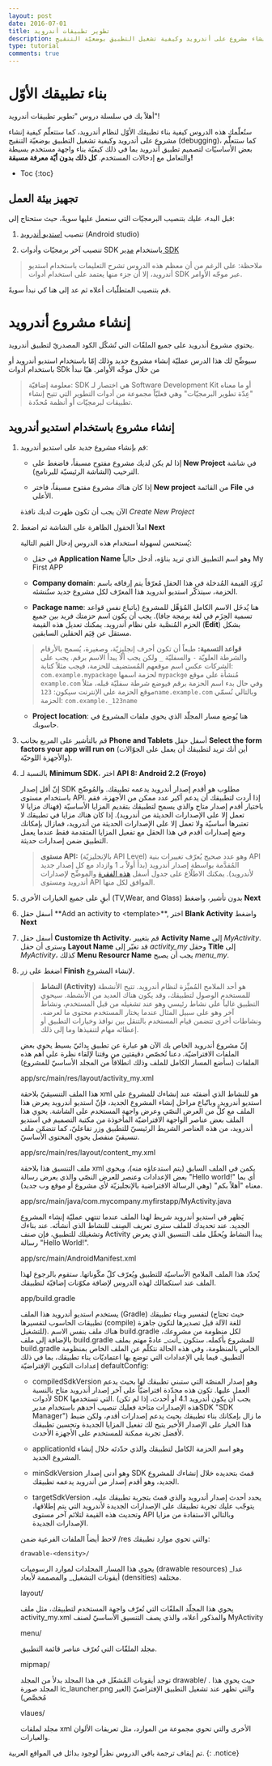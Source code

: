 ```yaml
---
layout: post
date: 2016-07-01
title: تطوير تطبيقات أندرويد
description: ستُعلّمك هذه الدروس كيفية بناء تطبيقك الأوّل لنظام أندرويد، كما ستتعلّم كيفية إنشاء مشروع على أندرويد وكيفية تشغيل التطبيق بوضعيّة التنقيح (debugging)، كما ستتعلّّم بعض الأساسيّات لتصميم تطبيق أندرويد بما في ذلك كيفيّة بناء واجهة مستخدم بسيطة والتعامل مع إدخالات المستخدم. 
type: tutorial
comments: true
---
```



# بناء تطبيقك الأوّل

أهلاً بك في سلسلة دروس "تطوير تطبيقات أندرويد"!

ستُعلّمك هذه الدروس كيفية بناء تطبيقك الأوّل لنظام أندرويد، كما ستتعلّم كيفية إنشاء مشروع على أندرويد وكيفية تشغيل التطبيق بوضعيّة التنقيح (debugging)، كما ستتعلّّم بعض الأساسيّات لتصميم تطبيق أندرويد بما في ذلك كيفيّة بناء واجهة مستخدم بسيطة والتعامل مع إدخالات المستخدم. **كل ذلك بدون أيّة معرفة مسبقة!**

* Toc
{:toc}

## تجهيز بيئة العمل

قبل البدء، عليك بتنصيب البرمجيّات التي سنعمل عليها سويةً، حيث ستحتاج إلى:

1. تنصيب [استديو أندرويد](https://developer.android.com/studio/index.html) (Android studio)
 
2. تنصيب آخر برمجيّات وأدوات SDK باستخدام [مدير SDK](https://developer.android.com/tools/help/sdk-manager.html)

> ملاحظة: على الرغم من أن معظم هذه الدروس تشرح التعليمات باستخدام استديو أندرويد، إلا أن جزء منها يعتمد على استخدام أدوات SDK عبر موجّه الأوامر.

قم بتنصيب المتطلّبات أعلاه ثم عد إلى هنا كي نبدأ سويةً.

# إنشاء مشروع أندرويد

يحتوي مشروع أندرويد على جميع الملفّات التي تُشكّل الكود المصدريّ لتطبيق أندرويد.

سيوضِّح لك هذا الدرس عمليّة إنشاء مشروع جديد وذلك إمّا باستخدام استديو أندرويد أو باستخدام أدوات SDk من خلال موجِّه الأوامر. هيّا نبدأ

> معلومة إضافيّة: SDK هي اختصار لـ Software Development Kit أو ما معناه "عِدّة تطوير البرمجيّات" وهي فعليّاً مجموعة من أدوات التطوير التي تتيح إنشاء تطبيقات لبرمجيّات أو أنظمة مُحدّدة.

## إنشاء مشروع باستخدام استديو أندرويد

1. قم بإنشاء مشروع جديد على استديو أندرويد:

	* إذا لم يكن لديك مشروع مفتوح مسبقاً، فاضغط على **New Project** في شاشة الترحيب (الشاشة الرئيسيّة للبرنامج).

	* إذا كان هناك مشروع مفتوح مسبقاً، فاختر **New project** من القائمة **File** في الأعلى.

	الآن يجب أن تكون ظهرت لديك نافذة *Create New Project*

2. املأ الحقول الظاهرة على الشاشة ثم اضغط **Next**
	
	يُستحسن لسهولة استخدام هذه الدروس إدخال القيم التالية:
	
	* في حقل **Application Name** وهو اسم التطبيق الذي تريد بناؤه، أدخل حالياً My First APP

	* **Company domain**:  تُزوّد القيمة المُدخلة في هذا الحقل مُعرّفاً يتم إرفاقه باسم الحزمة، سيتذكّر استديو أندرويد هذا المعرّف لكل مشروع جديد ستُنشئه.

	* **Package name**: هنا يُدخَل الاسم الكامل المُؤهِّل للمشروع (باتباع نفس قواعد تسمية الحِزَم في لغة برمجة جافا). يجب أن يكون اسم حزمتك فريد بين جميع الحزم المُنصَّبة على نظام أندرويد. يمكنك تعديل هذه القيمة (**Edit**) بشكل مستقل عن قِيَم الحقلين السابقين.

	> **قواعد التسمية:** طبعاً أن تكون أحرف إنجليزيّة، وصغيرة، يُسمح بالأرقام والشرطة العلويّة `-` والسفليّة `_` ولكن يجب ألّا يبدأ الاسم برقم. يجب على الشركات عكس اسم موقعهم المُستضيف للحزمة، فيجب مثلاً كتابة: `com.example.mypackage` لحزمة اسمها `mypackge` مُنشأة على موقع `example.com` وفي حال بدء اسم الحزمة برقم فيوضع شرطة سفليّة قبله، مثلاً موقع الحزمة على الإنترنت سيكون: `123name.example.com` وبالتالي نُسمّي الحزمة: `com.example._123name`

	* **Project location**: هنا يُوضع مسار المجلّد الذي يحوي ملفات المشروع في حاسوبك. 

3. قم بالتأشير على المربع بجانب **Phone and Tablets** أسفل حقل **Select the form factors your app will run on** (أين أنك تريد لتطبيقك أن يعمل على الجوّالات والأجهزة اللوحيّة).

4. بالنسبة لـ **Minimum SDK**، اختر **API 8: Android 2.2 (Froyo)**

	إنّ أقل إصدار SDK مطلوب هو أقدم إصدار أندرويد يدعمه تطبيقك. والمُوضّح باستخدام مستوى API. إذا أردت لتطبيقك أن يدعم أكبر عدد ممكن من الأجهزة، فقم باختيار أقدم إصدار متاح والذي يسمح لتطبيقك بتقديم المزايا الأساسيّة (فهناك مزايا لا تعمل إلا على الإصدارات الحديثة من أندرويد). إذا كان هناك مزايا في تطبيقك لا تعتبرها أساسيّة ولا تعمل إلا على الإصدارات الحديثة من أندرويد، فمازال بإمكانك وضع إصدارات أقدم في هذا الحقل مع تفعيل المزايا المتقدمة فقط عندما يعمل التطبيق ضمن إصدارات حديثة.

	> **مستوى API:** (بالإنجليزيّة API Level) وهو عدد صحيح يُعرّف تغييرات بنية API المُقدَّمة بواسطة إصدار أندرويد (بدأَ أولاً بـ 1 وازداد مع كل إصدار جديد لأندرويد). يمكنك الاطلّاع على جدول أسفل [هذه الفقرة](https://developer.android.com/guide/topics/manifest/uses-sdk-element.html#ApiLevels) والموضِّح لإصدارات أندرويد ومستوى API الموافق لكل منها.

5. أبقِِ على جميع الخيارات الأخرى (TV,Wear, and Glass) بدون تأشير، واضغط **Next**

6. أسفل حقل **Add an activity to \<template>\**, اختر **Blank Activity** واضغط **Next**

7. أسفل حقل **Customize th Activity**، قم بتغيير **Activity Name** إلى *MyActivity*. وسترى أن حقل **Layout Name** قد تغيّر إلى *activity_my* وحقل **Title** إلى *MyActivity*، كذلك **Menu Resourcr Name** يجب أن يصبح *menu_my*.

8. اضغط على زر **Finish** لإنشاء المشروع.

	> **النشاط (Activity)** هو أحد الملامح المُميِّزة لنظام أندرويد. تتيح الأنشطة للمستخدم الوصول لتطبيقك، وقد يكون هناك العديد من الأنشطة. سيحوي التطبيق غالباً على نشاط رئيسي وهو عند تشغيله من قبل المستخدم، ونشاط آخر وهو على سبيل المثال عندما يختار المستخدم محتوى ما لعرضه. ونشاطات أخرى تتضمن قيام المستخدم بالتنقل بين نوافذ وخيارات التطبيق أو إعطائه مهام لتنفيذها وما إلى ذلك.

	إنّ مشروع أندرويد الخاص بك الآن هو عبارة عن تطبيق بِدائيّ بسيط يحوي بعض الملفات الافتراضيّة. دعنا نُخصّص دقيقتين من وقتنا لإلقاء نظرة على أهم هذه الملفات (سأضع المسار الكامل للملف وذلك انطلاقاً من المجلد الأساسيّ للمشروع)

	app/src/main/res/layout/activity_my.xml

	هذا الملف التنسيقيّ بلاحقة xml هو للنشاط الذي أضفتَه عند إنشاءك للمشروع على استديو أندرويد. وباتّباع مراحل إنشاء المشروع الجديد، فإنّ استديو أندرويد يعرض هذا الملف مع كلٍّ من العرض النصّي وعرض واجهة المستخدم على الشاشة. يحوي هذا الملف بعض عناصر الواجهة الافتراضيّة المأخوذة من مكتبة التصميم في استديو أندرويد، من هذه العناصر الشريط الرئيسيّ للتطبيق وزر تفاعليّ، كما تتضمّن ملف تنسيقيّ منفصل يحوي المحتوى الأساسيّ.

	app/src/main/res/layout/content_my.xml

	ملف التنسيق هذا بلاحقة xml يكمن في الملف السابق (يتم استدعاؤه منه)، ويحوي بعض الإعدادات وعنصر للعرض النصّي والذي يعرض رسالة "Hello world!" أي بما معناه "أهلاً بكم" (وهي الرسالة الافتراضية بالإنجليزيّة لأي مشروع أو موقع وب جديد).

	app/src/main/java/com.mycompany.myfirstapp/MyActivity.java

	يَظهر في استديو أندرويد شريط لهذا الملف عندما تنتهي عمليّة إنشاء المشروع الجديد. عند تحديدك للملف سترى تعريف الصِنف للنشاط الذي أنشأتَه. عند بناءك وتشغيلك للتطبيق، فإن صنف Activity يبدأ النشاط ويُحمِّل ملف التنسيق الذي يعرض رسالة "Hello World!".

	app/src/main/AndroidManifest.xml

	يُحدّد هذا الملف الملامح الأساسيّة للتطبيق ويُعرّف كلّ مكّوناتها. ستقوم بالرجوع لهذا الملف عند استكمالك لهذه الدروس لإضافة مكوّنات إضافيّة لتطبيقك.


	app/build.gradle

	يستخدم استديو أندرويد هذا الملف (Gradle) لتفسير وبناء تطبيقك (حيث تحتاج تطبيقات الحاسوب لتفسيرها (compile) للغة الآلة قبل تصديرها لتكون جاهزة للتشغيل). هناك ملف بنفس الاسم build.gradle لكل منظومة من مشروعك، بالإضافة إلى ملف build.gradle للمشروع بأكمله. ستكون \_أنت\_ عادةً مهتم بملف build.gradle الخاص بالمنظومة، وفي هذه الحالة نتكلّم عن الملف الخاص بمنظومة التطبيق. فيما يلي الإعدادات التي توضع بها اعتماديّات بناء تطبيقك، بما في ذلك إعدادات التكوين الإفتراضيّة defaultConfig:

	* compiledSdkVersion وهو إصدار المنصّة التي ستبني تطبيقك لها بحيث يدعم العمل عليها. تكون هذه محدّدة افتراضيّاً على آخر إصدار أندرويد متاح بالنسبة لأدوات SDK التي تستخدمها. (يجب أن يكون أندرويد 4.1 أو أحدث، إذا لم تكن هذه الإصدارات متاحة فعليك تنصيب أحدهم باستخدام مديرSDK "SDK Manager") ما زال بإمكانك بناء تطبيقك بحيث يدعم إصدارات أقدم، ولكن ضبط هذا الخيار على الإصدار الأخير يتيح لك تفعيل المزايا الجديدة وتحسين تطبيقك لأفضل تجربة ممكنة للمستخدم على الأجهزة الأحدث.

	* applicationId وهو اسم الحزمة الكامل لتطبيقك والذي حدّدتَه خلال إنشاء المشروع الجديد.

	* minSdkVersion وهو أدنى إصدار SDK قمتَ بتحديده خلال إنشاءك للمشروع الجديد، وهو أقدم إصدار من أندرويد يدعمه تطبيقك.
	
	* targetSdkVersion يحدد أحدث إصدار أندرويد والذي قمتَ بتجربة تطبيقك عليه. يتوجّب عليك تجربة تطبيقك على الإصدارات الجديدة لأندرويد التي يتم إطلاقها، وتحديث هذه القيمة لتلائم آخر مستوى API وبالتالي الاستفادة من مزايا الإصدارات الجديدة.

	لاحظ أيضاً الملفات الفرعية ضمن /res والتي تحوي موارد تطبيقك:
	
	`drawable-<density>/`


	يحوي هذا المسار المجلدات لموارد الرسوميات (drawable resources) \_عدا أيقونات التشغيل\_ والمصممة لأبعاد (densities) مختلفة.

	layout/

	يحوي هذا المجلّد الملفّات التي تُعرّف واجهة المستخدم لتطبيقك، مثل ملف activity_my.xml والمذكور أعلاه، والذي يصف التنسيق الأساسيّ لصنف MyActivity

	menu/

	مجلد الملفّات التي تُعرّف عناصر قائمة التطبيق.

	mipmap/

	توجد أيقونات المُشغّل في هذا المجلد بدلأ من المجلد drawable/ . حيث يحوي هذا المجلد صورة ic_launcher.png والتي تظهر عند تشغيل التطبيق الإفتراضيّ (الغير مُخصَّص)

	vlaues/

	مجلد لملفات xml الأخرى والتي تحوي مجموعة من الموارد، مثل تعريفات الألوان والعبارات.
	

تم إيقاف ترجمة باقي الدروس نظراً لوجود بدائل في المواقع العربية.
{: .notice}



